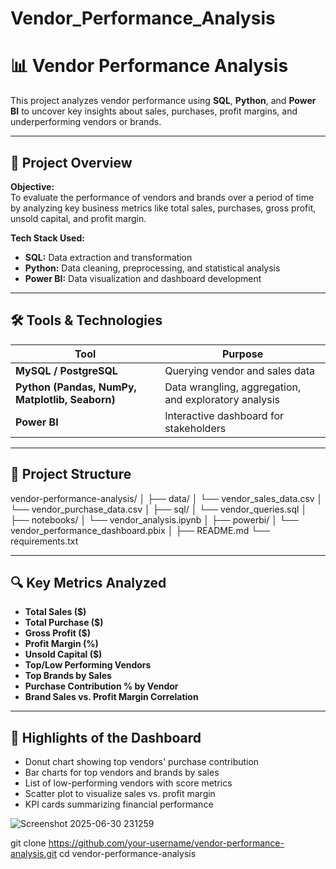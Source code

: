 # Vendor_Performance_Analysis
# 📊 Vendor Performance Analysis

This project analyzes vendor performance using **SQL**, **Python**, and **Power BI** to uncover key insights about sales, purchases, profit margins, and underperforming vendors or brands.

---

## 📁 Project Overview

**Objective:**  
To evaluate the performance of vendors and brands over a period of time by analyzing key business metrics like total sales, purchases, gross profit, unsold capital, and profit margin.

**Tech Stack Used:**
- **SQL:** Data extraction and transformation
- **Python:** Data cleaning, preprocessing, and statistical analysis
- **Power BI:** Data visualization and dashboard development

---

## 🛠️ Tools & Technologies

| Tool        | Purpose                            |
|-------------|------------------------------------|
| **MySQL / PostgreSQL** | Querying vendor and sales data        |
| **Python (Pandas, NumPy, Matplotlib, Seaborn)** | Data wrangling, aggregation, and exploratory analysis |
| **Power BI** | Interactive dashboard for stakeholders |

---

## 📂 Project Structure

vendor-performance-analysis/
│
├── data/
│ └── vendor_sales_data.csv
│ └── vendor_purchase_data.csv
│
├── sql/
│ └── vendor_queries.sql
│
├── notebooks/
│ └── vendor_analysis.ipynb
│
├── powerbi/
│ └── vendor_performance_dashboard.pbix
│
├── README.md
└── requirements.txt

---

## 🔍 Key Metrics Analyzed

- **Total Sales ($)**
- **Total Purchase ($)**
- **Gross Profit ($)**
- **Profit Margin (%)**
- **Unsold Capital ($)**
- **Top/Low Performing Vendors**
- **Top Brands by Sales**
- **Purchase Contribution % by Vendor**
- **Brand Sales vs. Profit Margin Correlation**

---

## 📌 Highlights of the Dashboard

- Donut chart showing top vendors' purchase contribution
- Bar charts for top vendors and brands by sales
- List of low-performing vendors with score metrics
- Scatter plot to visualize sales vs. profit margin
- KPI cards summarizing financial performance

![Screenshot 2025-06-30 231259](https://github.com/user-attachments/assets/c0dd1031-6aa9-4bd9-a582-cb6ea19c2823)

git clone https://github.com/your-username/vendor-performance-analysis.git
cd vendor-performance-analysis
